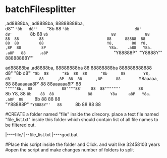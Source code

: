 # batchFilesplitter

                                                                       
  ,ad8888ba,     ,ad8888ba,    88888888ba,                             
 d8"'    `"8b   d8"'    `"8b   88      `"8b                            
d8'            d8'        `8b  88        `8b                           
88             88          88  88         88                           
88      88888  88          88  88         88                           
Y8,        88  Y8,        ,8P  88         8P                           
 Y8a.    .a88   Y8a.    .a8P   88      .a8P                            
  `"Y88888P"     `"Y8888Y"'    88888888Y"'                             
                                                                       
                                                                       
                                                                       
 ad88888ba     ,ad8888ba,   88888888ba   88  88888888ba  888888888888  
d8"     "8b   d8"'    `"8b  88      "8b  88  88      "8b      88       
Y8,          d8'            88      ,8P  88  88      ,8P      88       
`Y8aaaaa,    88             88aaaaaa8P'  88  88aaaaaa8P'      88       
  `"""""8b,  88             88""""88'    88  88""""""'        88       
        `8b  Y8,            88    `8b    88  88               88       
Y8a     a8P   Y8a.    .a8P  88     `8b   88  88               88       
 "Y88888P"     `"Y8888Y"'   88      `8b  88  88               88       
                                                                       
                                                                       
                                                                       

#CREATE a folder named "file" inside the direcory. place a text file named "file_list.txt" inside this folder which should contain list of all file names to be filtered out.  

|----file/
     |--file_list.txt
|----god.bat

#Place this script inside the folder and Click. and wait like 32458103 years 
#open the script and make changes number of folders to split


